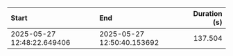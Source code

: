| Start                      | End                        |   Duration (s) |
|:---------------------------|:---------------------------|---------------:|
| 2025-05-27 12:48:22.649406 | 2025-05-27 12:50:40.153692 |        137.504 |